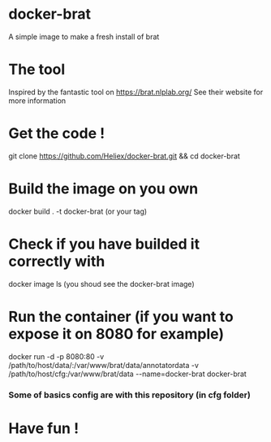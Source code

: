 # docker-brat
A simple image to make a fresh install of brat

# The tool
Inspired by the fantastic tool on https://brat.nlplab.org/
See their website for more information

# Get the code !
git clone https://github.com/Heliex/docker-brat.git && cd docker-brat

# Build the image on you own
docker build . -t docker-brat (or your tag)

# Check if you have builded it correctly with
docker image ls (you shoud see the docker-brat image)

# Run the container (if you want to expose it on 8080 for example)
docker run -d -p 8080:80 -v /path/to/host/data/:/var/www/brat/data/annotatordata -v /path/to/host/cfg:/var/www/brat/data --name=docker-brat docker-brat
### Some of basics config are with this repository (in cfg folder)

# Have fun !
